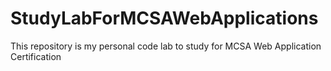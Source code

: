 # StudyLabForMCSAWebApplications
This repository is my personal code lab to study for MCSA Web Application Certification
